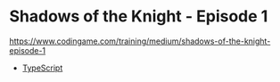 # Shadows of the Knight - Episode 1

https://www.codingame.com/training/medium/shadows-of-the-knight-episode-1

* [TypeScript](solution.ts)
